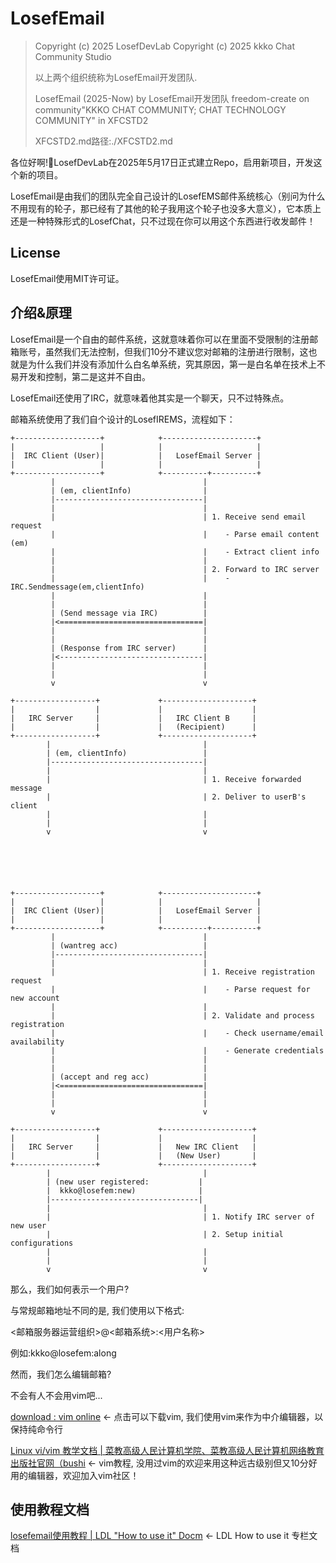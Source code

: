 # LosefEmail

> Copyright (c) 2025 LosefDevLab
> Copyright (c) 2025 kkko Chat Community Studio
>
> 以上两个组织统称为LosefEmail开发团队.
>
> LosefEmail (2025-Now) by LosefEmail开发团队 freedom-create on community"KKKO CHAT COMMUNITY; CHAT TECHNOLOGY COMMUNITY" in XFCSTD2
>
> XFCSTD2.md路径:./XFCSTD2.md

各位好啊!🎉LosefDevLab在2025年5月17日正式建立Repo，启用新项目，开发这个新的项目。

LosefEmail是由我们的团队完全自己设计的LosefEMS邮件系统核心（别问为什么不用现有的轮子，那已经有了其他的轮子我用这个轮子也没多大意义），它本质上还是一种特殊形式的LosefChat，只不过现在你可以用这个东西进行收发邮件！

## License

LosefEmail使用MIT许可证。

## 介绍&原理

LosefEmail是一个自由的邮件系统，这就意味着你可以在里面不受限制的注册邮箱账号，虽然我们无法控制，但我们10分不建议您对邮箱的注册进行限制，这也就是为什么我们并没有添加什么白名单系统，究其原因，第一是白名单在技术上不易开发和控制，第二是这并不自由。

LosefEmail还使用了IRC，就意味着他其实是一个聊天，只不过特殊点。

邮箱系统使用了我们自个设计的LosefIREMS，流程如下：

```
+-------------------+            +---------------------+
|                   |            |                     |
|  IRC Client (User)|            |   LosefEmail Server |
|                   |            |                     |
+-------------------+            +----------+----------+
         |                                 |
         | (em, clientInfo)                |
         |---------------------------------|
         |                                 |
         |                                 | 1. Receive send email request
         |                                 |    - Parse email content (em)
         |                                 |    - Extract client info
         |                                 |
         |                                 | 2. Forward to IRC server
         |                                 |    - IRC.Sendmessage(em,clientInfo)
         |                                 |
         |                                 |
         | (Send message via IRC)          |
         |<================================|
         |                                 |
         |                                 |
         | (Response from IRC server)      |
         |<--------------------------------|
         |                                 |
         |                                 |
         v                                 v

+------------------+             +--------------------+
|                  |             |                    |
|   IRC Server     |             |   IRC Client B     |
|                  |             |   (Recipient)      |
+------------------+             +--------------------+
        |                                  |
        | (em, clientInfo)                 |
        |----------------------------------|
        |                                  |
        |                                  | 1. Receive forwarded message
        |                                  | 2. Deliver to userB's client
        |                                  |
        |                                  |
        v                                  v






+-------------------+            +---------------------+
|                   |            |                     |
|  IRC Client (User)|            |   LosefEmail Server |
|                   |            |                     |
+-------------------+            +----------+----------+
         |                                 |
         | (wantreg acc)                   |
         |---------------------------------|
         |                                 |
         |                                 | 1. Receive registration request
         |                                 |    - Parse request for new account
         |                                 |
         |                                 | 2. Validate and process registration
         |                                 |    - Check username/email availability
         |                                 |    - Generate credentials
         |                                 |
         |                                 |
         | (accept and reg acc)            |
         |<================================|
         |                                 |
         |                                 |
         v                                 v

+------------------+             +--------------------+
|                  |             |                    |
|   IRC Server     |             |   New IRC Client   |
|                  |             |   (New User)       |
+------------------+             +--------------------+
        |                                  |
        | (new user registered:           |
        |  kkko@losefem:new)              |
        |---------------------------------|
        |                                  |
        |                                  | 1. Notify IRC server of new user
        |                                  | 2. Setup initial configurations
        |                                  |
        |                                  |
        v                                  v
```

那么，我们如何表示一个用户?

与常规邮箱地址不同的是,   我们使用以下格式:

<邮箱服务器运营组织>@<邮箱系统>:<用户名称>

例如:kkko@losefem:along

然而，我们怎么编辑邮箱?

不会有人不会用vim吧...

[download : vim online](https://www.vim.org/download.php#pc) <- 点击可以下载vim,  我们使用vim来作为中介编辑器，以保持纯命令行

[Linux vi/vim 教学文档 | 菜教高级人民计算机学院、菜教高级人民计算机网络教育出版社官网（bushi](https://www.runoob.com/linux/linux-vim.html) <- vim教程,  没用过vim的欢迎来用这种远古级别但又10分好用的编辑器，欢迎加入vim社区！

## 使用教程文档

[losefemail使用教程 | LDL "How to use it" Docm](https://losefdevlab.gitbook.io/htu-losefem) <- LDL How to use it 专栏文档
